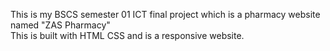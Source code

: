 This is my BSCS semester 01 ICT final project which is a pharmacy website named "ZAS Pharmacy"<br>This is built with HTML CSS and is a responsive website.

